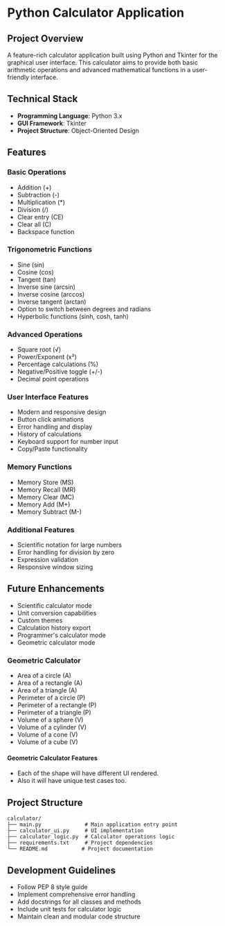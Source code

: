 # Python Calculator Application

## Project Overview
A feature-rich calculator application built using Python and Tkinter for the graphical user interface. This calculator aims to provide both basic arithmetic operations and advanced mathematical functions in a user-friendly interface.

## Technical Stack
- **Programming Language**: Python 3.x
- **GUI Framework**: Tkinter
- **Project Structure**: Object-Oriented Design

## Features

### Basic Operations
- Addition (+)
- Subtraction (-)
- Multiplication (*)
- Division (/)
- Clear entry (CE)
- Clear all (C)
- Backspace function

### Trigonometric Functions
- Sine (sin)
- Cosine (cos)
- Tangent (tan)
- Inverse sine (arcsin)
- Inverse cosine (arccos)
- Inverse tangent (arctan)
- Option to switch between degrees and radians
- Hyperbolic functions (sinh, cosh, tanh)

### Advanced Operations
- Square root (√)
- Power/Exponent (x²)
- Percentage calculations (%)
- Negative/Positive toggle (+/-)
- Decimal point operations

### User Interface Features
- Modern and responsive design
- Button click animations
- Error handling and display
- History of calculations
- Keyboard support for number input
- Copy/Paste functionality

### Memory Functions
- Memory Store (MS)
- Memory Recall (MR)
- Memory Clear (MC)
- Memory Add (M+)
- Memory Subtract (M-)

### Additional Features
- Scientific notation for large numbers
- Error handling for division by zero
- Expression validation
- Responsive window sizing

## Future Enhancements
- Scientific calculator mode
- Unit conversion capabilities
- Custom themes
- Calculation history export
- Programmer's calculator mode
- Geometric calculator mode

### Geometric Calculator
- Area of a circle (A)
- Area of a rectangle (A)
- Area of a triangle (A)
- Perimeter of a circle (P)
- Perimeter of a rectangle (P)
- Perimeter of a triangle (P)
- Volume of a sphere (V)
- Volume of a cylinder (V)
- Volume of a cone (V)
- Volume of a cube (V) 

#### Geometric Calculator Features
- Each of the shape will have different UI rendered. 
- Also it will have unique test cases too. 

## Project Structure
```
calculator/
├── main.py              # Main application entry point
├── calculator_ui.py     # UI implementation
├── calculator_logic.py  # Calculator operations logic
├── requirements.txt     # Project dependencies
└── README.md           # Project documentation
```

## Development Guidelines
- Follow PEP 8 style guide
- Implement comprehensive error handling
- Add docstrings for all classes and methods
- Include unit tests for calculator logic
- Maintain clean and modular code structure
